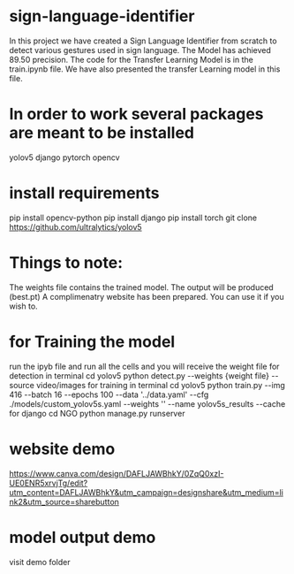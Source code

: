 # sign-language-identifier
  In this project we have created a Sign Language Identifier from scratch to detect various gestures used in sign language. The Model has achieved  89.50 precision. The code for the Transfer Learning Model is in the train.ipynb file. We have also presented the transfer Learning model in this file.

# In order to work several packages are meant to be installed
  yolov5
  django
  pytorch
  opencv

# install requirements
  pip install opencv-python
  pip install django
  pip install torch
  git clone https://github.com/ultralytics/yolov5

# Things to note:
  The weights file contains the trained model. The output will be produced (best.pt)
  A complimenatry website has been prepared. You can use it if you wish to.


# for Training the model
  run the ipyb file and run all the cells and you will receive the weight file
  for detection in terminal cd yolov5
      python detect.py --weights {weight file} --source video/images
  for training in terminal cd yolov5
      python train.py --img 416 --batch 16 --epochs 100 --data '../data.yaml' --cfg ./models/custom_yolov5s.yaml --weights '' --name yolov5s_results  --cache
  for django cd NGO 
      python manage.py runserver

# website demo
  https://www.canva.com/design/DAFLJAWBhkY/0ZqQ0xzI-UE0ENR5xrvjTg/edit?utm_content=DAFLJAWBhkY&utm_campaign=designshare&utm_medium=link2&utm_source=sharebutton

# model output demo
  visit demo folder
